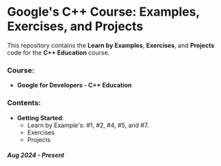 # Google's C++ Course: Examples, Exercises, and Projects

This repository contains the **Learn by Examples**, **Exercises**, and **Projects** code for the **C++ Education** course.

### Course:
  - **Google for Developers - C++ Education**

### Contents:
  - **Getting Started**:
    - Learn by Example's: #1, #2, #4, #5, and #7.
    - Exercises
    - Projects

##### *Aug 2024 - Present*
